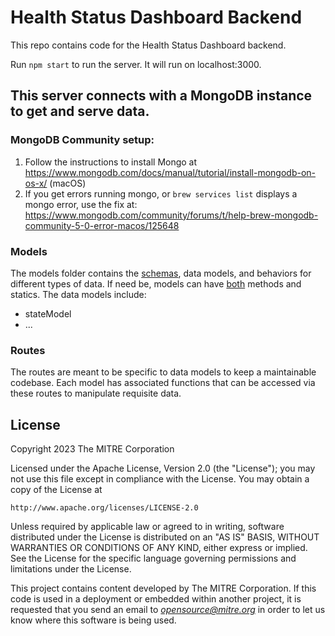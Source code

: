 # Health Status Dashboard Backend
This repo contains code for the Health Status Dashboard backend.

Run `npm start` to run the server. It will run on localhost:3000.

## This server connects with a MongoDB instance to get and serve data.
### MongoDB Community setup:
1. Follow the instructions to install Mongo at https://www.mongodb.com/docs/manual/tutorial/install-mongodb-on-os-x/ (macOS)
2. If you get errors running mongo, or `brew services list` displays a mongo error, use the fix at: https://www.mongodb.com/community/forums/t/help-brew-mongodb-community-5-0-error-macos/125648


### Models
The models folder contains the [schemas](https://mongoosejs.com/docs/typescript/schemas.html), data models, and behaviors for different types of data. If need be, models can have [both](https://mongoosejs.com/docs/typescript/statics-and-methods.html) methods and statics. The data models include:

* stateModel
* ...

### Routes
The routes are meant to be specific to data models to keep a maintainable codebase. Each model has associated functions that can be accessed via these routes to manipulate requisite data.


## License

Copyright 2023 The MITRE Corporation

Licensed under the Apache License, Version 2.0 (the "License"); you may not use this file except in compliance with the License. You may obtain a copy of the License at

`http://www.apache.org/licenses/LICENSE-2.0`

Unless required by applicable law or agreed to in writing, software distributed under the License is distributed on an "AS IS" BASIS, WITHOUT WARRANTIES OR CONDITIONS OF ANY KIND, either express or implied. See the License for the specific language governing permissions and limitations under the License.

This project contains content developed by The MITRE Corporation. If this code is used in a deployment or embedded within another project, it is requested that you send an email to *opensource@mitre.org* in order to let us know where this software is being used.

